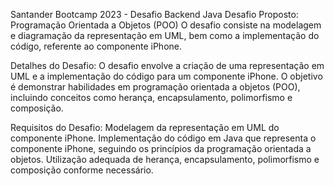 Santander Bootcamp 2023 - Desafio Backend Java
Desafio Proposto: Programação Orientada a Objetos (POO)
O desafio consiste na modelagem e diagramação da representação em UML, bem como a implementação do código, referente ao componente iPhone.

Detalhes do Desafio:
O desafio envolve a criação de uma representação em UML e a implementação do código para um componente iPhone. O objetivo é demonstrar habilidades em programação orientada a objetos (POO), incluindo conceitos como herança, encapsulamento, polimorfismo e composição.

Requisitos do Desafio:
Modelagem da representação em UML do componente iPhone.
Implementação do código em Java que representa o componente iPhone, seguindo os princípios da programação orientada a objetos.
Utilização adequada de herança, encapsulamento, polimorfismo e composição conforme necessário.

